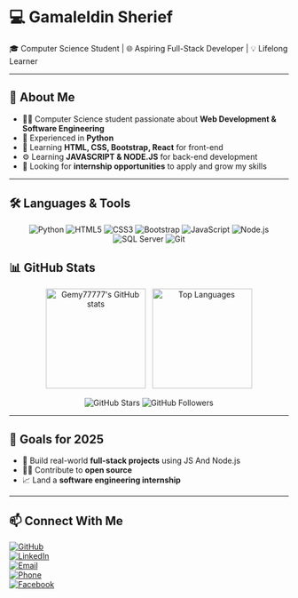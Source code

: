# 💻 Gamaleldin Sherief  

🎓 Computer Science Student | 🌐 Aspiring Full-Stack Developer | 💡 Lifelong Learner  

---

## 🚀 About Me  
- 👨‍🎓 Computer Science student passionate about **Web Development & Software Engineering**  
- 🐍 Experienced in **Python**  
- 🎨 Learning **HTML, CSS, Bootstrap, React** for front-end  
- ⚙️ Learning **JAVASCRIPT & NODE.JS** for back-end development  
- 🌟 Looking for **internship opportunities** to apply and grow my skills  

---

## 🛠️ Languages & Tools  

<div align="center">

![Python](https://img.shields.io/badge/Python-3776AB?style=for-the-badge&logo=python&logoColor=white)
![HTML5](https://img.shields.io/badge/HTML5-E34F26?style=for-the-badge&logo=html5&logoColor=white)
![CSS3](https://img.shields.io/badge/CSS3-1572B6?style=for-the-badge&logo=css3&logoColor=white)
![Bootstrap](https://img.shields.io/badge/Bootstrap-7952B3?style=for-the-badge&logo=bootstrap&logoColor=white)
![JavaScript](https://img.shields.io/badge/JavaScript-F7DF1E?style=for-the-badge&logo=javascript&logoColor=black)
![Node.js](https://img.shields.io/badge/Node.js-339933?style=for-the-badge&logo=node.js&logoColor=white)
![SQL Server](https://img.shields.io/badge/SQL%20Server-CC2927?style=for-the-badge&logo=microsoft-sql-server&logoColor=white)
![Git](https://img.shields.io/badge/Git-F05032?style=for-the-badge&logo=git&logoColor=white)

</div>


## 📊 GitHub Stats  

<p align="center">
  <img
    src="https://github-readme-stats.vercel.app/api?username=Gemy77777&show_icons=true&include_all_commits=true&count_private=true&show=stars&theme=tokyonight&hide_border=true&cache_seconds=10"
    alt="Gemy77777's GitHub stats"
    height="180"
  />
  &nbsp;
  <img
    src="https://github-readme-stats.vercel.app/api/top-langs/?username=Gemy77777&layout=compact&theme=tokyonight&hide_border=true&cache_seconds=10"
    alt="Top Languages"
    height="180"
  />
</p>

<p align="center">
  <!-- GitHub Stars Badge -->
  <img src="https://img.shields.io/github/stars/Gemy77777?affiliations=OWNER&style=for-the-badge&logo=github&color=yellow" alt="GitHub Stars"/>
  
  <!-- GitHub Followers Badge -->
  <img src="https://img.shields.io/github/followers/Gemy77777?style=for-the-badge&logo=github&color=blue" alt="GitHub Followers"/>
</p>

---


## 🌟 Goals for 2025  
- 🚀 Build real-world **full-stack projects** using JS And Node.js  
- 🧑‍💻 Contribute to **open source**  
- 📈 Land a **software engineering internship**  

---

## 📫 Connect With Me  

[![GitHub](https://img.shields.io/badge/GitHub-181717?style=for-the-badge&logo=github&logoColor=white)](https://github.com/Gemy77777)  
[![LinkedIn](https://img.shields.io/badge/LinkedIn-0A66C2?style=for-the-badge&logo=linkedin&logoColor=white)](https://www.linkedin.com/in/gamaleldin-sherief-363320324/?trk=opento_sprofile_topcard)  
[![Email](https://img.shields.io/badge/Email-gemysherief%40gmail.com-D14836?style=for-the-badge&logo=gmail&logoColor=white)](mailto:gemysherief@gmail.com)  
[![Phone](https://img.shields.io/badge/Phone-01061592794-25D366?style=for-the-badge&logo=whatsapp&logoColor=white)](tel:+201061592794)  
[![Facebook](https://img.shields.io/badge/Facebook-1877F2?style=for-the-badge&logo=facebook&logoColor=white)](https://www.facebook.com/share/17J9VmkRCN/)  


